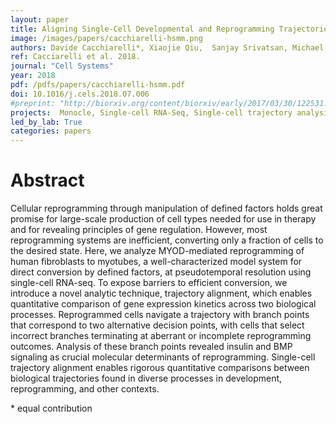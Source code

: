 ```yaml
---
layout: paper
title: Aligning Single-Cell Developmental and Reprogramming Trajectories Identifies Molecular Determinants of Myogenic Reprogramming Outcome
image: /images/papers/cacchiarelli-hsmm.png
authors: Davide Cacchiarelli*, Xiaojie Qiu,  Sanjay Srivatsan, Michael J. Ziller, Eliah Overbey, Jonna Grimsby,  Prapti Pokharel, Ken Livak, Shuqiang Li, Alex Meissner, Tarjei Mikkelsen, John Rinn, Cole Trapnell*
ref: Cacciarelli et al. 2018.
journal: "Cell Systems"
year: 2018
pdf: /pdfs/papers/cacchiarelli-hsmm.pdf
doi: 10.1016/j.cels.2018.07.006
#preprint: "http://biorxiv.org/content/biorxiv/early/2017/03/30/122531.full.pdf"
projects:  Monocle, Single-cell RNA-Seq, Single-cell trajectory analysis, Pluripotency and reprogramming
led_by_lab: True
categories: papers
---
```


# Abstract

Cellular reprogramming through manipulation of defined factors holds great promise for large-scale production of cell types needed for use in therapy and for revealing principles of gene regulation. However, most reprogramming systems are inefficient, converting only a fraction of cells to the desired state. Here, we analyze MYOD-mediated reprogramming of human fibroblasts to myotubes, a well-characterized model system for direct conversion by defined factors, at pseudotemporal resolution using single-cell RNA-seq. To expose barriers to efficient conversion, we introduce a novel analytic technique, trajectory alignment, which enables quantitative comparison of gene expression kinetics across two biological processes. Reprogrammed cells navigate a trajectory with branch points that correspond to two alternative decision points, with cells that select incorrect branches terminating at aberrant or incomplete reprogramming outcomes. Analysis of these branch points revealed insulin and BMP signaling as crucial molecular determinants of reprogramming. Single-cell trajectory alignment enables rigorous quantitative comparisons between biological trajectories found in diverse processes in development, reprogramming, and other contexts.

\* equal contribution

